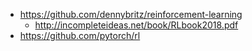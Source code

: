 

* https://github.com/dennybritz/reinforcement-learning
    * http://incompleteideas.net/book/RLbook2018.pdf
* https://github.com/pytorch/rl